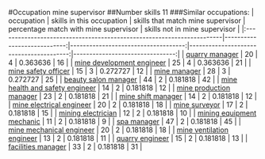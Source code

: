 #Occupation mine supervisor
##Number skills 11
###Similar occupations:
| occupation                                                            |   skills in this occupation |   skills that match mine supervisor |   percentage match with mine supervisor |   skills not in mine supervisor |
|:----------------------------------------------------------------------|----------------------------:|------------------------------------:|----------------------------------------:|--------------------------------:|
| [quarry manager](quarry_manager.md)                                   |                          20 |                                   4 |                                0.363636 |                              16 |
| [mine development engineer](mine_development_engineer.md)             |                          25 |                                   4 |                                0.363636 |                              21 |
| [mine safety officer](mine_safety_officer.md)                         |                          15 |                                   3 |                                0.272727 |                              12 |
| [mine manager](mine_manager.md)                                       |                          28 |                                   3 |                                0.272727 |                              25 |
| [beauty salon manager](beauty_salon_manager.md)                       |                          44 |                                   2 |                                0.181818 |                              42 |
| [mine health and safety engineer](mine_health_and_safety_engineer.md) |                          14 |                                   2 |                                0.181818 |                              12 |
| [mine production manager](mine_production_manager.md)                 |                          23 |                                   2 |                                0.181818 |                              21 |
| [mine shift manager](mine_shift_manager.md)                           |                          14 |                                   2 |                                0.181818 |                              12 |
| [mine electrical engineer](mine_electrical_engineer.md)               |                          20 |                                   2 |                                0.181818 |                              18 |
| [mine surveyor](mine_surveyor.md)                                     |                          17 |                                   2 |                                0.181818 |                              15 |
| [mining electrician](mining_electrician.md)                           |                          12 |                                   2 |                                0.181818 |                              10 |
| [mining equipment mechanic](mining_equipment_mechanic.md)             |                          11 |                                   2 |                                0.181818 |                               9 |
| [spa manager](spa_manager.md)                                         |                          47 |                                   2 |                                0.181818 |                              45 |
| [mine mechanical engineer](mine_mechanical_engineer.md)               |                          20 |                                   2 |                                0.181818 |                              18 |
| [mine ventilation engineer](mine_ventilation_engineer.md)             |                          13 |                                   2 |                                0.181818 |                              11 |
| [quarry engineer](quarry_engineer.md)                                 |                          15 |                                   2 |                                0.181818 |                              13 |
| [facilities manager](facilities_manager.md)                           |                          33 |                                   2 |                                0.181818 |                              31 |

